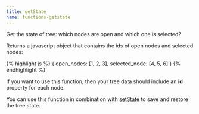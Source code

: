 ```yaml
---
title: getState
name: functions-getstate
---
```


Get the state of tree: which nodes are open and which one is selected?

Returns a javascript object that contains the ids of open nodes and selected nodes:

{% highlight js %}
{
open_nodes: [1, 2, 3],
selected_node: [4, 5, 6]
}
{% endhighlight %}

If you want to use this function, then your tree data should include an **id** property for each node.

You can use this function in combination with [setState](#functions-setstate) to save and restore the tree state.
